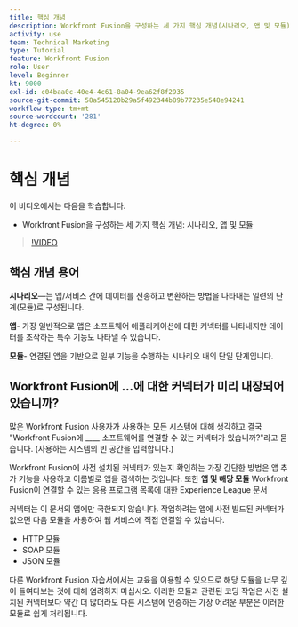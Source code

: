 ```yaml
---
title: 핵심 개념
description: Workfront Fusion을 구성하는 세 가지 핵심 개념(시나리오, 앱 및 모듈)을 [!DNL Adobe Workfront Fusion].
activity: use
team: Technical Marketing
type: Tutorial
feature: Workfront Fusion
role: User
level: Beginner
kt: 9000
exl-id: c04baa0c-40e4-4c61-8a04-9ea62f8f2935
source-git-commit: 58a545120b29a5f492344b89b77235e548e94241
workflow-type: tm+mt
source-wordcount: '281'
ht-degree: 0%

---
```


# 핵심 개념

이 비디오에서는 다음을 학습합니다.

* Workfront Fusion을 구성하는 세 가지 핵심 개념: 시나리오, 앱 및 모듈

>[!VIDEO](https://video.tv.adobe.com/v/335260/?quality=12)

## 핵심 개념 용어

**시나리오**—는 앱/서비스 간에 데이터를 전송하고 변환하는 방법을 나타내는 일련의 단계(모듈)로 구성됩니다.

**앱**- 가장 일반적으로 앱은 소프트웨어 애플리케이션에 대한 커넥터를 나타내지만 데이터를 조작하는 특수 기능도 나타낼 수 있습니다.

**모듈**- 연결된 앱을 기반으로 일부 기능을 수행하는 시나리오 내의 단일 단계입니다.

## Workfront Fusion에 ...에 대한 커넥터가 미리 내장되어 있습니까?

많은 Workfront Fusion 사용자가 사용하는 모든 시스템에 대해 생각하고 결국 &quot;Workfront Fusion에 ____ 소프트웨어를 연결할 수 있는 커넥터가 있습니까?&quot;라고 묻습니다. (사용하는 시스템의 빈 공간을 입력합니다.)

Workfront Fusion에 사전 설치된 커넥터가 있는지 확인하는 가장 간단한 방법은 앱 추가 기능을 사용하고 이름별로 앱을 검색하는 것입니다. 또한 **앱 및 해당 모듈** Workfront Fusion이 연결할 수 있는 응용 프로그램 목록에 대한 Experience League 문서

커넥터는 이 문서의 앱에만 국한되지 않습니다. 작업하려는 앱에 사전 빌드된 커넥터가 없으면 다음 모듈을 사용하여 웹 서비스에 직접 연결할 수 있습니다.

* HTTP 모듈
* SOAP 모듈
* JSON 모듈

다른 Workfront Fusion 자습서에서는 교육을 이용할 수 있으므로 해당 모듈을 너무 깊이 들여다보는 것에 대해 염려하지 마십시오. 이러한 모듈과 관련된 코딩 작업은 사전 설치된 커넥터보다 약간 더 많더라도 다른 시스템에 인증하는 가장 어려운 부분은 이러한 모듈로 쉽게 처리됩니다.
